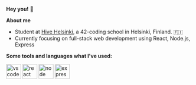 <!-- ![banner](https://media.giphy.com/media/s73EQWBuDlcas/giphy.gif) -->

**Hey you!** 🐥

<!--
**reijjo/reijjo** is a ✨ _special_ ✨ repository because its `README.md` (this file) appears on your GitHub profile.

Here are some ideas to get you started:

- 🔭 I’m currently working on ...
- 🌱 I’m currently learning ...
- 👯 I’m looking to collaborate on ...
- 🤔 I’m looking for help with ...
- 💬 Ask me about ...
- 📫 How to reach me: ...
- 😄 Pronouns: ...
- ⚡ Fun fact: ...
-->

**About me**
* Student at [Hive Helsinki](http://www.hive.fi), a 42-coding school in Helsinki, Finland. 🇫🇮
* Currently focusing on full-stack web development using React, Node.js, Express


**Some tools and languages what I've used:**
<div align='left'>
<a href="https://code.visualstudio.com/" onclick="window.open(this.href,'_blank');return false;"><img src="https://cdn.jsdelivr.net/gh/devicons/devicon/icons/vscode/vscode-original-wordmark.svg" alt="vscode" height="40px" width="40px"></a>

  <img src="https://cdn.jsdelivr.net/gh/devicons/devicon/icons/react/react-original-wordmark.svg" alt='react' height='40px' width='40px' />
  <img src="https://cdn.jsdelivr.net/gh/devicons/devicon/icons/nodejs/nodejs-original.svg" alt='node' height='40px' width='40px' />
  <img src="https://cdn.jsdelivr.net/gh/devicons/devicon/icons/express/express-original.svg" alt='express' height='40px' width='40px' />
          
          
                 
</div>
